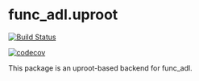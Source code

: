 # func_adl.uproot

[![Build Status](https://travis-ci.org/iris-hep/func_adl.uproot.svg?branch=master)](https://travis-ci.org/iris-hep/func_adl.uproot)

[![codecov](https://codecov.io/gh/iris-hep/func_adl.uproot/branch/master/graph/badge.svg)](https://codecov.io/gh/iris-hep/func_adl.uproot)

This package is an uproot-based backend for func_adl.
